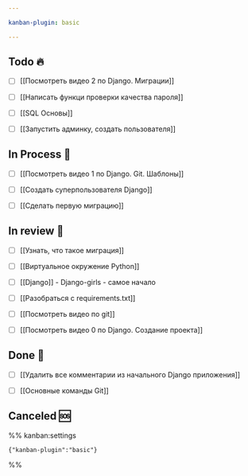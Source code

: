 ```yaml
---

kanban-plugin: basic

---
```


## Todo 🔥

- [ ] [[Посмотреть видео 2 по Django. Миграции]]
- [ ] [[Написать функци проверки качества пароля]]
- [ ] [[SQL Основы]]
- [ ] [[Запустить админку, создать пользователя]]


## In Process 🍉

- [ ] [[Посмотреть видео 1 по Django. Git. Шаблоны]]
- [ ] [[Создать суперпользователя Django]]
- [ ] [[Сделать первую миграцию]]


## In review 🥇

- [ ] [[Узнать, что такое миграция]]
- [ ] [[Виртуальное окружение Python]]
- [ ] [[Django]] - Django-girls - самое начало
- [ ] [[Разобраться с requirements.txt]]
- [ ] [[Посмотреть видео по git]]
- [ ] [[Посмотреть видео 0 по Django. Создание проекта]]


## Done 🤽

- [ ] [[Удалить все комментарии из начального Django приложения]]
- [ ] [[Основные команды Git]]


## Canceled 🆘





%% kanban:settings
```
{"kanban-plugin":"basic"}
```
%%